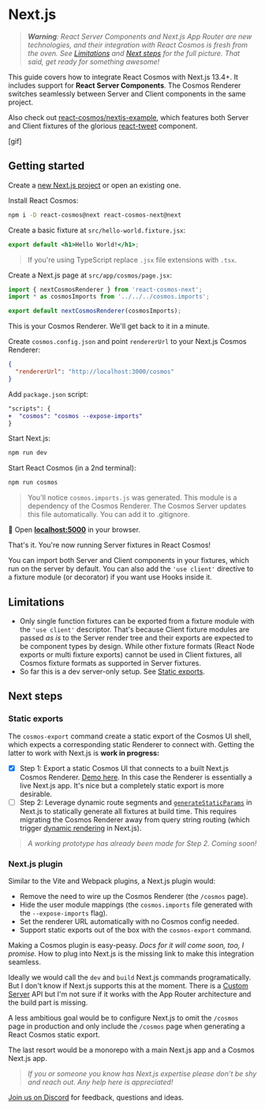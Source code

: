 # Next.js

> _**Warning**: React Server Components and Next.js App Router are new technologies, and their integration with React Cosmos is fresh from the oven. See [Limitations](#limitations) and [Next steps](#next-steps) for the full picture. That said, get ready for something awesome!_

This guide covers how to integrate React Cosmos with Next.js 13.4+. It includes support for **React Server Components**. The Cosmos Renderer switches seamlessly between Server and Client components in the same project.

Also check out [react-cosmos/nextjs-example](https://github.com/react-cosmos/nextjs-example), which features both Server and Client fixtures of the glorious [react-tweet](https://github.com/vercel-labs/react-tweet) component.

[gif]

## Getting started

Create a [new Next.js project](https://nextjs.org/docs/getting-started/installation) or open an existing one.

Install React Cosmos:

```bash
npm i -D react-cosmos@next react-cosmos-next@next
```

Create a basic fixture at `src/hello-world.fixture.jsx`:

```jsx
export default <h1>Hello World!</h1>;
```

> If you're using TypeScript replace `.jsx` file extensions with `.tsx`.

Create a Next.js page at `src/app/cosmos/page.jsx`:

```jsx
import { nextCosmosRenderer } from 'react-cosmos-next';
import * as cosmosImports from '../../../cosmos.imports';

export default nextCosmosRenderer(cosmosImports);
```

This is your Cosmos Renderer. We'll get back to it in a minute.

Create `cosmos.config.json` and point `rendererUrl` to your Next.js Cosmos Renderer:

```json
{
  "rendererUrl": "http://localhost:3000/cosmos"
}
```

Add `package.json` script:

```diff
"scripts": {
+  "cosmos": "cosmos --expose-imports"
}
```

Start Next.js:

```bash
npm run dev
```

Start React Cosmos (in a 2nd terminal):

```bash
npm run cosmos
```

> You'll notice `cosmos.imports.js` was generated. This module is a dependency of the Cosmos Renderer. The Cosmos Server updates this file automatically. You can add it to .gitignore.

🚀 Open **[localhost:5000](http://localhost:5000)** in your browser.

That's it. You're now running Server fixtures in React Cosmos!

You can import both Server and Client components in your fixtures, which run on the server by default. You can also add the `'use client'` directive to a fixture module (or decorator) if you want use Hooks inside it.

## Limitations

- Only single function fixtures can be exported from a fixture module with the `'use client'` descriptor. That's because Client fixture modules are passed _as is_ to the Server render tree and their exports are expected to be component types by design. While other fixture formats (React Node exports or multi fixture exports) cannot be used in Client fixtures, all Cosmos fixture formats as supported in Server fixtures.
- So far this is a dev server-only setup. See [Static exports](#static-exports).

## Next steps

### Static exports

The `cosmos-export` command create a static export of the Cosmos UI shell, which expects a corresponding static Renderer to connect with. Getting the latter to work with Next.js is **work in progress:**

- [x] Step 1: Export a static Cosmos UI that connects to a built Next.js Cosmos Renderer. [Demo here](https://cosmos-nextjs.vercel.app). In this case the Renderer is essentially a live Next.js app. It's nice but a completely static export is more desirable.
- [ ] Step 2: Leverage dynamic route segments and [`generateStaticParams`](https://nextjs.org/docs/app/api-reference/functions/generate-static-params) in Next.js to statically generate all fixtures at build time. This requires migrating the Cosmos Renderer away from query string routing (which trigger [dynamic rendering](https://nextjs.org/docs/app/building-your-application/rendering/static-and-dynamic-rendering#dynamic-rendering) in Next.js).

> _A working prototype has already been made for Step 2. Coming soon!_

### Next.js plugin

Similar to the Vite and Webpack plugins, a Next.js plugin would:

- Remove the need to wire up the Cosmos Renderer (the `/cosmos` page).
- Hide the user module mappings (the `cosmos.imports` file generated with the `--expose-imports` flag).
- Set the renderer URL automatically with no Cosmos config needed.
- Support static exports out of the box with the `cosmos-export` command.

Making a Cosmos plugin is easy-peasy. _Docs for it will come soon, too, I promise._ How to plug into Next.js is the missing link to make this integration seamless.

Ideally we would call the `dev` and `build` Next.js commands programatically. But I don't know if Next.js supports this at the moment. There is a [Custom Server](https://nextjs.org/docs/pages/building-your-application/configuring/custom-server) API but I'm not sure if it works with the App Router architecture and the build part is missing.

A less ambitious goal would be to configure Next.js to omit the `/cosmos` page in production and only include the `/cosmos` page when generating a React Cosmos static export.

The last resort would be a monorepo with a main Next.js app and a Cosmos Next.js app.

> _If you or someone you know has Next.js expertise please don't be shy and reach out. Any help here is appreciated!_

[Join us on Discord](https://discord.gg/3X95VgfnW5) for feedback, questions and ideas.
